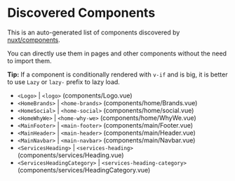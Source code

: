 # Discovered Components

This is an auto-generated list of components discovered by [nuxt/components](https://github.com/nuxt/components).

You can directly use them in pages and other components without the need to import them.

**Tip:** If a component is conditionally rendered with `v-if` and is big, it is better to use `Lazy` or `lazy-` prefix to lazy load.

- `<Logo>` | `<logo>` (components/Logo.vue)
- `<HomeBrands>` | `<home-brands>` (components/home/Brands.vue)
- `<HomeSocial>` | `<home-social>` (components/home/social.vue)
- `<HomeWhyWe>` | `<home-why-we>` (components/home/WhyWe.vue)
- `<MainFooter>` | `<main-footer>` (components/main/Footer.vue)
- `<MainHeader>` | `<main-header>` (components/main/Header.vue)
- `<MainNavbar>` | `<main-navbar>` (components/main/Navbar.vue)
- `<ServicesHeading>` | `<services-heading>` (components/services/Heading.vue)
- `<ServicesHeadingCategory>` | `<services-heading-category>` (components/services/HeadingCategory.vue)

